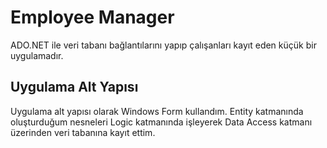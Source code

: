 # Employee Manager

ADO.NET ile veri tabanı bağlantılarını yapıp çalışanları kayıt eden küçük bir uygulamadır.

## Uygulama Alt Yapısı

Uygulama alt yapısı olarak Windows Form kullandım. Entity katmanında oluşturduğum nesneleri Logic katmanında işleyerek Data Access katmanı üzerinden veri tabanına kayıt ettim.